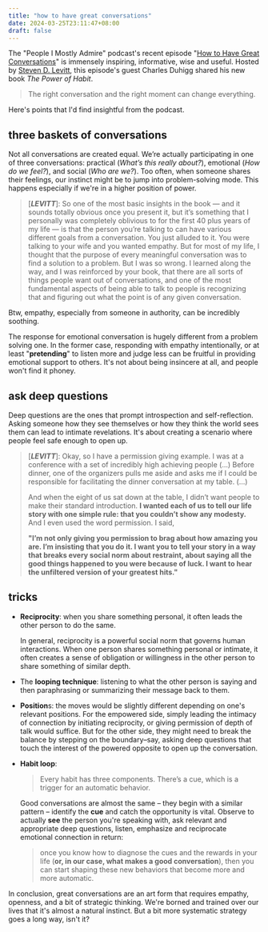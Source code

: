 ```yaml
---
title: "how to have great conversations"
date: 2024-03-25T23:11:47+08:00
draft: false
---
```


The "People I Mostly Admire" podcast's recent episode "[How to Have Great Conversations](https://freakonomics.com/podcast/how-to-have-great-conversations/)" is immensely inspiring, informative, wise and useful. Hosted by [Steven D. Levitt](https://freakonomics.com/author/steven-levitt/), this episode's guest Charles Duhigg shared his new book *The Power of Habit*.

> The right conversation and the right moment can change everything.

Here's points that I'd find insightful from the podcast.

## three baskets of conversations

Not all conversations are created equal. We’re actually participating in one of three conversations: practical (*What’s this really about?*), emotional (*How do we feel?*), and social (*Who are we?*). Too often, when someone shares their feelings, our instinct might be to jump into problem-solving mode. This happens especially if we're in a higher position of power. 

> \[***LEVITT***\]: So one of the most basic insights in the book — and it sounds totally obvious once you present it, but it’s something that I personally was completely oblivious to for the first 40 plus years of my life — is that the person you’re talking to can have various different goals from a conversation. You just alluded to it. You were talking to your wife and you wanted empathy. But for most of my life, I thought that the purpose of every meaningful conversation was to find a solution to a problem. But I was so wrong. I learned along the way, and I was reinforced by your book, that there are all sorts of things people want out of conversations, and one of the most fundamental aspects of being able to talk to people is recognizing that and figuring out what the point is of any given conversation.

Btw, empathy, especially from someone in authority, can be incredibly soothing.

The response for emotional conversation is hugely different from a problem solving one. In the former case, responding with empathy intentionally, or at least "**pretending**" to listen more and judge less can be fruitful in providing emotional support to others. It's not about being insincere at all, and people won't find it phoney.

## ask deep questions

Deep questions are the ones that prompt introspection and self-reflection. Asking someone how they see themselves or how they think the world sees them can lead to intimate revelations. It's about creating a scenario where people feel safe enough to open up.

> \[***LEVITT***\]: Okay, so I have a permission giving example. I was at a conference with a set of incredibly high achieving people (...) Before dinner, one of the organizers pulls me aside and asks me if I could be responsible for facilitating the dinner conversation at my table. (...)
>
> And when the eight of us sat down at the table, I didn’t want people to make their standard introduction. **I wanted each of us to tell our life story with one simple rule: that you couldn’t show any modesty.** And I even used the word permission. I said, 
>
> **"I’m not only giving you permission to brag about how amazing you are. I’m insisting that you do it. I want you to tell your story in a way that breaks every social norm about restraint, about saying all the good things happened to you were because of luck. I want to hear the unfiltered version of your greatest hits."**

## tricks

- **Reciprocity**: when you share something personal, it often leads the other person to do the same. 

    In general, reciprocity is a powerful social norm that governs human interactions. When one person shares something personal or intimate, it often creates a sense of obligation or willingness in the other person to share something of similar depth.

- The **looping technique**: listening to what the other person is saying and then paraphrasing or summarizing their message back to them.

- **Position**s: the moves would be slightly different depending on one's relevant positions. For the empowered side, simply leading the intimacy of connection by initiating reciprocity, or giving permission of depth of talk would suffice. But for the other side, they might need to break the balance by stepping on the boundary–say, asking deep questions that touch the interest of the powered opposite to open up the conversation.

- **Habit loop**:

    > Every habit has three components. There’s a cue, which is a trigger for an automatic behavior.

    Good conversations are almost the same – they begin with a similar pattern – identify the **cue** and catch the opportunity is vital. Observe to actually **see** the person you're speaking with, ask relevant and appropriate deep questions, listen, emphasize and reciprocate emotional connection in return:

    > once you know how to diagnose the cues and the rewards in your life (**or, in our case, what makes a good conversation**), then you can start shaping these new behaviors that become more and more automatic.

In conclusion, great conversations are an art form that requires empathy, openness, and a bit of strategic thinking. We're borned and trained over our lives that it's almost a natural instinct. But a bit more systematic strategy goes a long way, isn't it?

